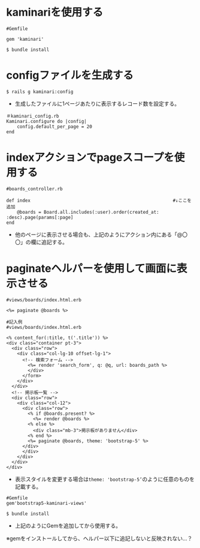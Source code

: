 # kaminariを使用する

```
#Gemfile

gem 'kaminari'
```

```
$ bundle install
```

# configファイルを生成する

```
$ rails g kaminari:config
```

- 生成したファイルに1ページあたりに表示するレコード数を設定する。

```
＃kaminari_config.rb
Kaminari.configure do |config|
	config.default_per_page = 20
end
```

# indexアクションでpageスコープを使用する

```
#boards_controller.rb

def index　　　　　　　　　　　　　　　　　　　　　　　　　　　　　　　　#↓ここを追加
	@boards = Board.all.includes(:user).order(created_at: :desc).page(params[:page]
end
```

- 他のページに表示させる場合も、上記のようにアクション内にある「@〇〇」の欄に追記する。

# paginateヘルパーを使用して画面に表示させる

```
#views/boards/index.html.erb

<%= paginate @boards %>
```

```
#記入例
#views/boards/index.html.erb

<% content_for(:title, t('.title')) %>
<div class="container pt-3">
  <div class="row">
    <div class="col-lg-10 offset-lg-1">
      <!-- 検索フォーム -->
        <%= render 'search_form', q: @q, url: boards_path %>
        </div>
      </form>
    </div>
  </div>
  <!-- 掲示板一覧 -->
  <div class="row">
    <div class="col-12">
      <div class="row">
        <% if @boards.present? %>
          <%= render @boards %>
        <% else %>
          <div class="mb-3">掲示板がありません</div>
        <% end %>
        <%= paginate @boards, theme: 'bootstrap-5' %>
      </div>
      </div>
    </div>
  </div>
</div>
```

- 表示スタイルを変更する場合は`theme: 'bootstrap-5’`のように任意のものを記載する。

```
#Gemfile
gem'bootstrap5-kaminari-views'
```

```
$ bundle install
```

- 上記のようにGemを追加してから使用する。

※gemをインストールしてから、ヘルパー以下に追記しないと反映されない…？
